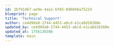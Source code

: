 ```yaml
---
id: 2bf91d67-ae9e-4aa1-bf65-0d6048a75224
blueprint: page
title: 'Technical Support'
author: ce4d9da0-2744-4453-a6cd-e1ca8d18260e
updated_by: ce4d9da0-2744-4453-a6cd-e1ca8d18260e
updated_at: 1756136386
template: main
---
```

